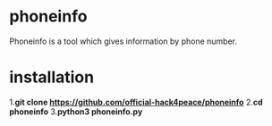# phoneinfo
Phoneinfo is a tool which gives information by phone number.
# installation
1.****git clone https://github.com/official-hack4peace/phoneinfo****
2.****cd phoneinfo****
3.****python3 phoneinfo.py****
